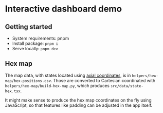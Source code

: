 # Interactive dashboard demo

## Getting started

- System requirements: pnpm
- Install package: `pnpm i`
- Serve locally: `pnpm dev`

## Hex map

The map data, with states located using [axial coordinates](https://www.redblobgames.com/grids/hexagons/#coordinates-axial), is in `helpers/hex-map/hex-positions.csv`. Those are converted to Cartesian coordinated with `helpers/hex-map/build-hex-map.py`, which produces `src/data/state-hex.tsx`.

It might make sense to produce the hex map coordinates on the fly using JavaScript, so that features like padding can be adjusted in the app itself.
